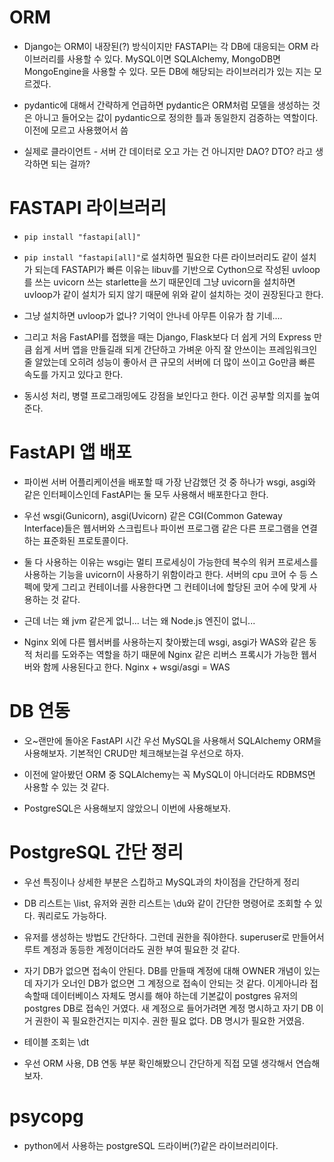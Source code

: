 # ORM

- Django는 ORM이 내장된(?) 방식이지만 FASTAPI는 각 DB에 대응되는 ORM 라이브러리를 사용할 수 있다. MySQL이면 SQLAlchemy, MongoDB면 MongoEngine을 사용할 수 있다. 모든 DB에 해당되는 라이브러리가 있는 지는 모르겠다.

- pydantic에 대해서 간략하게 언급하면 pydantic은 ORM처럼 모델을 생성하는 것은 아니고 들어오는 값이 pydantic으로 정의한 틀과 동일한지 검증하는 역할이다. 이전에 모르고 사용했어서 씀

- 실제로 클라이언트 - 서버 간 데이터로 오고 가는 건 아니지만 DAO? DTO? 라고 생각하면 되는 걸까?

# FASTAPI 라이브러리

- `pip install "fastapi[all]"`

- `pip install "fastapi[all]"`로 설치하면 필요한 다른 라이브러리도 같이 설치가 되는데 FASTAPI가 빠른 이유는 libuv를 기반으로 Cython으로 작성된 uvloop를 쓰는 uvicorn 쓰는 starlette을 쓰기 때문인데 그냥 uvicorn을 설치하면 uvloop가 같이 설치가 되지 않기 때문에 위와 같이 설치하는 것이 권장된다고 한다.

- 그냥 설치하면 uvloop가 없나? 기억이 안나네 아무튼 이유가 참 기네....

- 그리고 처음 FastAPI를 접했을 때는 Django, Flask보다 더 쉽게 거의 Express 만큼 쉽게 서버 앱을 만들길래 되게 간단하고 가벼운 아직 잘 안쓰이는 프레임워크인줄 알았는데 오히려 성능이 좋아서 큰 규모의 서버에 더 많이 쓰이고 Go만큼 빠른 속도를 가지고 있다고 한다.

- 동시성 처리, 병렬 프로그래밍에도 강점을 보인다고 한다. 이건 공부할 의지를 높여준다.

# FastAPI 앱 배포

- 파이썬 서버 어플리케이션을 배포할 때 가장 난감했던 것 중 하나가 wsgi, asgi와 같은 인터페이스인데 FastAPI는 둘 모두 사용해서 배포한다고 한다.

- 우선 wsgi(Gunicorn), asgi(Uvicorn) 같은 CGI(Common Gateway Interface)들은 웹서버와 스크립트나 파이썬 프로그램 같은 다른 프로그램을 연결하는 표준화된 프로토콜이다.

- 둘 다 사용하는 이유는 wsgi는 멀티 프로세싱이 가능한데 복수의 워커 프로세스를 사용하는 기능을 uvicorn이 사용하기 위함이라고 한다. 서버의 cpu 코어 수 등 스펙에 맞게 그리고 컨테이너를 사용한다면 그 컨테이너에 할당된 코어 수에 맞게 사용하는 것 같다.

- 근데 너는 왜 jvm 같은게 없니... 너는 왜 Node.js 엔진이 없니...

- Nginx 외에 다른 웹서버를 사용하는지 찾아봤는데 wsgi, asgi가 WAS와 같은 동적 처리를 도와주는 역할을 하기 때문에 Nginx 같은 리버스 프록시가 가능한 웹서버와 함께 사용된다고 한다. Nginx + wsgi/asgi = WAS

# DB 연동

- 오~랜만에 돌아온 FastAPI 시간 우선 MySQL을 사용해서 SQLAlchemy ORM을 사용해보자. 기본적인 CRUD만 체크해보는걸 우선으로 하자.

- 이전에 알아봤던 ORM 중 SQLAlchemy는 꼭 MySQL이 아니더라도 RDBMS면 사용할 수 있는 것 같다.

- PostgreSQL은 사용해보지 않았으니 이번에 사용해보자. 

# PostgreSQL 간단 정리

- 우선 특징이나 상세한 부분은 스킵하고 MySQL과의 차이점을 간단하게 정리

- DB 리스트는 \list, 유저와 권한 리스트는 \du와 같이 간단한 명령어로 조회할 수 있다. 쿼리로도 가능하다.

- 유저를 생성하는 방법도 간단하다. 그런데 권한을 줘야한다. superuser로 만들어서 루트 계정과 동등한 계정이더라도 권한 부여 필요한 것 같다.

- 자기 DB가 없으면 접속이 안된다. DB를 만들때 계정에 대해 OWNER 개념이 있는데 자기가 오너인 DB가 없으면 그 계정으로 접속이 안되는 것 같다. 이게아니라 접속할때 데이터베이스 자체도 명시를 해야 하는데 기본값이 postgres 유저의 postgres DB로 접속인 거였다. 새 계정으로 들어가려면 계정 명시하고 자기 DB 이거 권한이 꼭 필요한건지는 미지수. 권한 필요 없다. DB 명시가 필요한 거였음.

- 테이블 조회는 \dt

- 우선 ORM 사용, DB 연동 부분 확인해봤으니 간단하게 직접 모델 생각해서 연습해보자.

# psycopg

- python에서 사용하는 postgreSQL 드라이버(?)같은 라이브러리이다.